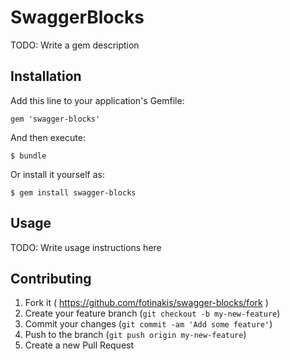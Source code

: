 # SwaggerBlocks

TODO: Write a gem description

## Installation

Add this line to your application's Gemfile:

    gem 'swagger-blocks'

And then execute:

    $ bundle

Or install it yourself as:

    $ gem install swagger-blocks

## Usage

TODO: Write usage instructions here

## Contributing

1. Fork it ( https://github.com/fotinakis/swagger-blocks/fork )
2. Create your feature branch (`git checkout -b my-new-feature`)
3. Commit your changes (`git commit -am 'Add some feature'`)
4. Push to the branch (`git push origin my-new-feature`)
5. Create a new Pull Request
